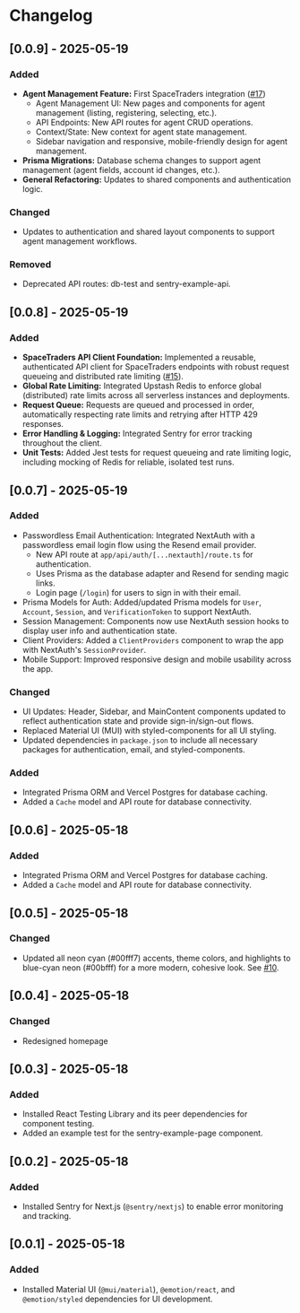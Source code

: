 # Changelog

## [0.0.9] - 2025-05-19
### Added
- **Agent Management Feature:** First SpaceTraders integration ([#17](https://github.com/Justinn/commandnet/issues/17))
  - Agent Management UI: New pages and components for agent management (listing, registering, selecting, etc.).
  - API Endpoints: New API routes for agent CRUD operations.
  - Context/State: New context for agent state management.
  - Sidebar navigation and responsive, mobile-friendly design for agent management.
- **Prisma Migrations:** Database schema changes to support agent management (agent fields, account id changes, etc.).
- **General Refactoring:** Updates to shared components and authentication logic.

### Changed
- Updates to authentication and shared layout components to support agent management workflows.

### Removed
- Deprecated API routes: db-test and sentry-example-api. 

## [0.0.8] - 2025-05-19
### Added
- **SpaceTraders API Client Foundation:** Implemented a reusable, authenticated API client for SpaceTraders endpoints with robust request queueing and distributed rate limiting ([#15](https://github.com/Justinn/commandnet/issues/15)).
- **Global Rate Limiting:** Integrated Upstash Redis to enforce global (distributed) rate limits across all serverless instances and deployments.
- **Request Queue:** Requests are queued and processed in order, automatically respecting rate limits and retrying after HTTP 429 responses.
- **Error Handling & Logging:** Integrated Sentry for error tracking throughout the client.
- **Unit Tests:** Added Jest tests for request queueing and rate limiting logic, including mocking of Redis for reliable, isolated test runs.

## [0.0.7] - 2025-05-19
### Added
- Passwordless Email Authentication: Integrated NextAuth with a passwordless email login flow using the Resend email provider.
  - New API route at `app/api/auth/[...nextauth]/route.ts` for authentication.
  - Uses Prisma as the database adapter and Resend for sending magic links.
  - Login page (`/login`) for users to sign in with their email.
- Prisma Models for Auth: Added/updated Prisma models for `User`, `Account`, `Session`, and `VerificationToken` to support NextAuth.
- Session Management: Components now use NextAuth session hooks to display user info and authentication state.
- Client Providers: Added a `ClientProviders` component to wrap the app with NextAuth's `SessionProvider`.
- Mobile Support: Improved responsive design and mobile usability across the app.

### Changed
- UI Updates: Header, Sidebar, and MainContent components updated to reflect authentication state and provide sign-in/sign-out flows.
- Replaced Material UI (MUI) with styled-components for all UI styling.
- Updated dependencies in `package.json` to include all necessary packages for authentication, email, and styled-components.

### Added
- Integrated Prisma ORM and Vercel Postgres for database caching.
- Added a `Cache` model and API route for database connectivity.

## [0.0.6] - 2025-05-18
### Added
- Integrated Prisma ORM and Vercel Postgres for database caching.
- Added a `Cache` model and API route for database connectivity.

## [0.0.5] - 2025-05-18
### Changed
- Updated all neon cyan (#00fff7) accents, theme colors, and highlights to blue-cyan neon (#00bfff) for a more modern, cohesive look. See [#10](https://github.com/Justinn/commandnet/issues/10).

## [0.0.4] - 2025-05-18
### Changed
- Redesigned homepage

## [0.0.3] - 2025-05-18
### Added
- Installed React Testing Library and its peer dependencies for component testing.
- Added an example test for the sentry-example-page component.

## [0.0.2] - 2025-05-18
### Added
- Installed Sentry for Next.js (`@sentry/nextjs`) to enable error monitoring and tracking.

## [0.0.1] - 2025-05-18
### Added
- Installed Material UI (`@mui/material`), `@emotion/react`, and `@emotion/styled` dependencies for UI development.
